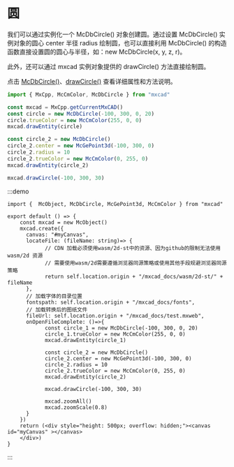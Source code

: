 # 圆

我们可以通过实例化一个 McDbCircle() 对象创建圆。通过设置 McDbCircle() 实例对象的圆心 center 半径 radius 绘制圆，也可以直接利用 McDbCircle() 的构造函数直接设置圆的圆心与半径，如：new McDbCircle(x, y, z, r)。

此外，还可以通过 mxcad 实例对象提供的 drawCircle() 方法直接绘制圆。

点击 [McDbCircle()](../../api/classes/2d.McDbCircle.md)、[drawCircle()](../../api/classes/2d.McObject.md#drawcircle) 查看详细属性和方法说明。

```ts
import { MxCpp, McCmColor, McDbCircle } from "mxcad"

const mxcad = MxCpp.getCurrentMxCAD()
const circle = new McDbCircle(-100, 300, 0, 20)
circle.trueColor = new McCmColor(255, 0, 0)
mxcad.drawEntity(circle)

const circle_2 = new McDbCircle()
circle_2.center = new McGePoint3d(-100, 300, 0)
circle_2.radius = 10
circle_2.trueColor = new McCmColor(0, 255, 0)
mxcad.drawEntity(circle_2)

mxcad.drawCircle(-100, 300, 30)
```

:::demo
```tsx
import {  McObject, McDbCircle, McGePoint3d, McCmColor } from "mxcad"

export default () => {
    const mxcad = new McObject()
    mxcad.create({
      canvas: "#myCanvas",
      locateFile: (fileName: string)=> {
            // CDN 加载必须使用wasm/2d-st中的资源、因为github的限制无法使用wasm/2d 资源
            // 需要使用wasm/2d需要遵循浏览器同源策略或使用其他手段规避浏览器同源策略
            return self.location.origin + "/mxcad_docs/wasm/2d-st/" + fileName
      },
      // 加载字体的目录位置
      fontspath: self.location.origin + "/mxcad_docs/fonts",
      // 加载转换后的图纸文件
      fileUrl: self.location.origin + "/mxcad_docs/test.mxweb",
      onOpenFileComplete: ()=>{
            const circle_1 = new McDbCircle(-100, 300, 0, 20)
            circle_1.trueColor = new McCmColor(255, 0, 0)
            mxcad.drawEntity(circle_1)

            const circle_2 = new McDbCircle()
            circle_2.center = new McGePoint3d(-100, 300, 0)
            circle_2.radius = 10
            circle_2.trueColor = new McCmColor(0, 255, 0)
            mxcad.drawEntity(circle_2)

            mxcad.drawCircle(-100, 300, 30)
            
            mxcad.zoomAll()
            mxcad.zoomScale(0.8)
      }
    })
    return (<div style="height: 500px; overflow: hidden;"><canvas id="myCanvas" ></canvas>
    </div>)
}
```
:::